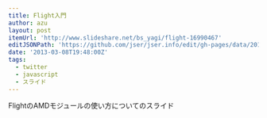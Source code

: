 ```yaml
---
title: Flight入門
author: azu
layout: post
itemUrl: 'http://www.slideshare.net/bs_yagi/flight-16990467'
editJSONPath: 'https://github.com/jser/jser.info/edit/gh-pages/data/2013/03/index.json'
date: '2013-03-08T19:48:00Z'
tags:
  - twitter
  - javascript
  - スライド
---
```

FlightのAMDモジュールの使い方についてのスライド
